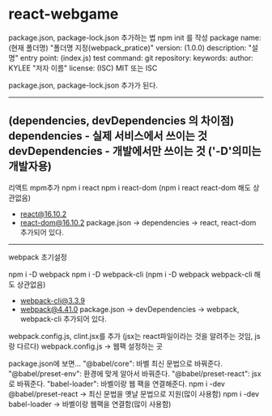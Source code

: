 # react-webgame



package.json, package-lock.json 추가하는 법
npm init 를 작성
package name: (현재 폴더명) "폴더명 지정(webpack_pratice)"
version: (1.0.0) 
description: "설명"
entry point: (index.js)
test command:
git repository:
keywords:
author: KYLEE "저자 이름"
license: (ISC) MIT 또는 ISC

package.json, package-lock.json 추가가 된다.

------------------------------------------------------------
(dependencies, devDependencies 의 차이점)
dependencies - 실제 서비스에서 쓰이는 것
devDependencies - 개발에서만 쓰이는 것 ('-D'의미는 개발자용)
------------------------------------------------------------
리액트 mpm추가
npm i react 
npm i react-dom
(npm i react react-dom 해도 상관없음)
+ react@16.10.2
+ react-dom@16.10.2
package.json -> dependencies -> react, react-dom 추가되어 있다.

-------------------------------------------------------------
webpack 초기설정

npm i -D webpack
npm i -D webpack-cli 
(npm i -D webpack webpack-cli 해도 상관없음)
+ webpack-cli@3.3.9
+ webpack@4.41.0
package.json -> devDependencies -> webpack, webpack-cli 추가되어 있다.

webpack.config.js, clint.jsx를 추가
(jsx는 react파일이라는 것을 알려주는 것임, js랑 다르다)
webpack.config.js -> 웹팩 설정하는 곳

package.json에 보면...
"@babel/core": 바벨 최신 문법으로 바꿔준다.
"@babel/preset-env": 환경에 맞게 알아서 바꿔준다.
"@babel/preset-react": jsx로 바꿔준다.
"babel-loader": 바벨이랑 웹 팩을 연결해준다.
npm i -dev @babel/preset-react -> 최신 문법을 옛날 문법으로 지원(많이 사용함)
npm i -dev babel-loader -> 바벨이랑 웹팩을 연결함(많이 사용함)









